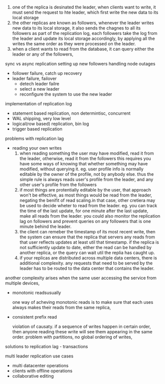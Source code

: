 1. one of the replica is desinated the leader, when clients want to write, it must send the request to hte leader, which first write the new data to its local storage
2. the other replicas are known as followers, whenever the leader writes new data to its local storage, it also sends the chagnes to all its followers as part of the replication log, each followers take the log from the leader and update its local storage accordingly, by applying all the writes the same order as they were processed on the leader.
3. when a client wants to read from the database, it can query either the leader or any of the followers, 

sync vs async replication
setting up new followers
handling node outages
- follower failure, catch up recovery
- leader failure, failover
  - detech leader failre
  - select a new leader
  - reconfigure the system to use the new leader

implementation of replication log
- statement based replication, non determintisc, concurrent
- WAL shipping, very low level
- logical(row based) replication, bin log
- trigger based replication

problems with replication lag
- reading your own writes
  1. when reading something the user may have modified, read it from the leader, otherwise, read it from the followers
     this requires you have some ways of knowing that whether something may have modified, without querying it.
     eg. user profile info is normally editable by the owner of the profile, not by anybody else. thus the simple rule is always reads user's profile from the leader, and any other user's profile from the followers
  2. if most things are protentially editable by the user, that approach won't be effective, as most things would be read from the leader, negating the benifit of read scaling.in that case, other cretiera may be used to decide wheter to read from the leader. eg. you can track the time of the last update, for one minute after the last update, make all reads from the leader.
you could also monitor the replication lag on followers and prevent queries on any followers that is one minute behind the leader.
  3. the client can remeber the timestamp of its most recent write, then the system can ensure that the replica that servers any reads from that user reflects updates at least util that timestamp. if the replica is not sufficiently update to date, either the read can be handled by another replica, or the query can wait util the replia has caught up.
  4. if your replicas are distributed across multiple data centers, there is additional complexity. any requests that need to be served by the leader has to be routed to the data center that contains the leader.
 
 another complexity arises when the same user accessing the service from multiple devices, 
 
- monotonic readsusually

  one way of acheving monotonic reads is to make sure that each uses always makes their reads from the same replica, 
- consistent prefix read

  violation of causaty. if a sequence of writes happen in certain order, then anyone reading these write will see them appearing in the same order.
  problem with partitions, no global ordering of writes,

solutions to replication lag - transactions

multi leader replication
use cases
- multi datacenter operations
- clients with offline operations
- collaborative editing
